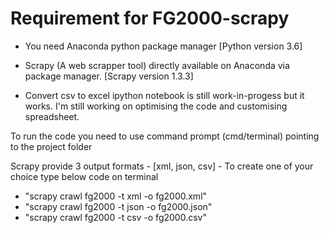 # Requirement for FG2000-scrapy
- You need Anaconda python package manager [Python version 3.6]

- Scrapy (A web scrapper tool) directly available on Anaconda via package manager. [Scrapy version 1.3.3]

- Convert csv to excel ipython notebook is still work-in-progess but it works. I'm still working on optimising the code and customising spreadsheet.


To run the code you need to use command prompt (cmd/terminal) pointing to the project folder

Scrapy provide 3 output formats - [xml, json, csv] - To create one of your choice type below code on terminal
- "scrapy crawl fg2000 -t xml -o fg2000.xml"
- "scrapy crawl fg2000 -t json -o fg2000.json"
- "scrapy crawl fg2000 -t csv -o fg2000.csv"
